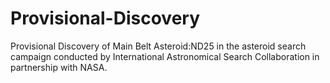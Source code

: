 # Provisional-Discovery
Provisional Discovery of Main Belt Asteroid:ND25 in the asteroid search campaign conducted by International Astronomical Search Collaboration in partnership with NASA.
